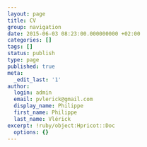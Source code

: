 ```yaml
---
layout: page
title: CV
group: navigation
date: 2015-06-03 08:23:00.000000000 +02:00
categories: []
tags: []
status: publish
type: page
published: true
meta:
  _edit_last: '1'
author:
  login: admin
  email: pvlerick@gmail.com
  display_name: Philippe
  first_name: Philippe
  last_name: Vlérick
excerpt: !ruby/object:Hpricot::Doc
  options: {}
---
```


